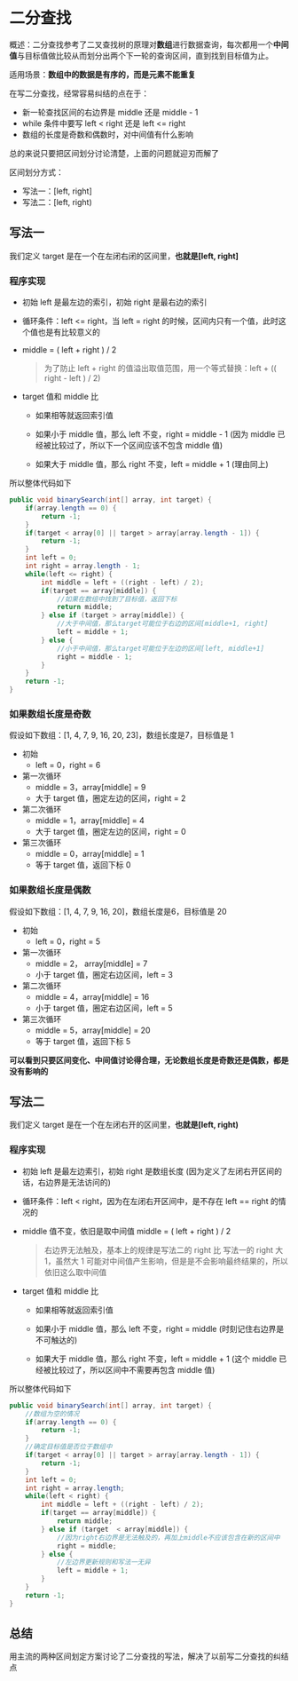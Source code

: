 # 二分查找

概述：二分查找参考了二叉查找树的原理对**数组**进行数据查询，每次都用一个**中间值**与目标值做比较从而划分出两个下一轮的查询区间，直到找到目标值为止。



适用场景：**数组中的数据是有序的，而是元素不能重复**



在写二分查找，经常容易纠结的点在于：

- 新一轮查找区间的右边界是 middle 还是 middle - 1
- while 条件中要写 left < right 还是 left <= right
- 数组的长度是奇数和偶数时，对中间值有什么影响



总的来说只要把区间划分讨论清楚，上面的问题就迎刃而解了

区间划分方式：

- 写法一：[left, right]
- 写法二：[left, right)



## 写法一

我们定义 target 是在一个在左闭右闭的区间里，**也就是[left, right]** 



### 程序实现

- 初始 left 是最左边的索引，初始 right 是最右边的索引

  

- 循环条件：left <= right，当 left = right 的时候，区间内只有一个值，此时这个值也是有比较意义的

  

- middle = ( left + right ) / 2

  > 为了防止 left + right 的值溢出取值范围，用一个等式替换：left + (( right - left ) / 2)

  

- target 值和 middle 比

  - 如果相等就返回索引值

  - 如果小于 middle 值，那么 left 不变，right = middle - 1 (因为 middle 已经被比较过了，所以下一个区间应该不包含 middle 值)

  - 如果大于 middle 值，那么 right 不变，left = middle + 1 (理由同上)




所以整体代码如下

```java
public void binarySearch(int[] array, int target) {
    if(array.length == 0) {
        return -1;
    }
    if(target < array[0] || target > array[array.length - 1]) {
        return -1;
    }
    int left = 0;
    int right = array.length - 1;
    while(left <= right) {
        int middle = left + ((right - left) / 2);
        if(target == array[middle]) {
            //如果在数组中找到了目标值，返回下标
            return middle;
        } else if (target > array[middle]) {
            //大于中间值，那么target可能位于右边的区间[middle+1, right]
            left = middle + 1;
        } else {
            //小于中间值，那么target可能位于左边的区间[left, middle+1]
            right = middle - 1;
        }
    }
    return -1;
}
```



### 如果数组长度是奇数

假设如下数组：[1, 4, 7, 9, 16, 20, 23]，数组长度是7，目标值是 1

- 初始
  - left = 0，right = 6
- 第一次循环
  - middle = 3，array[middle] = 9
  - 大于 target 值，圈定左边的区间，right = 2
- 第二次循环
  - middle = 1，array[middle] = 4
  - 大于 target 值，圈定左边的区间，right = 0
- 第三次循环
  - middle = 0，array[middle] = 1
  - 等于 target 值，返回下标 0



### 如果数组长度是偶数

假设如下数组：[1, 4, 7, 9, 16, 20]，数组长度是6，目标值是 20

- 初始
  - left = 0，right = 5
- 第一次循环
  - middle = 2， array[middle] = 7
  - 小于 target 值，圈定右边区间，left = 3
- 第二次循环
  - middle = 4，array[middle] = 16
  - 小于 target 值，圈定右边区间，left = 5
- 第三次循环
  - middle = 5，array[middle] = 20
  - 等于 target 值，返回下标 5



**可以看到只要区间变化、中间值讨论得合理，无论数组长度是奇数还是偶数，都是没有影响的**



## 写法二

我们定义 target 是在一个在左闭右开的区间里，**也就是[left, right)** 



### 程序实现

- 初始 left 是最左边索引，初始 right 是数组长度 (因为定义了左闭右开区间的话，右边界是无法访问的)

  

- 循环条件：left < right，因为在左闭右开区间中，是不存在 left == right 的情况的

  

- middle 值不变，依旧是取中间值 middle = ( left + right ) / 2

  > 右边界无法触及，基本上的规律是写法二的 right 比 写法一的 right 大 1，虽然大 1 可能对中间值产生影响，但是是不会影响最终结果的，所以依旧这么取中间值

  

- target 值和 middle 比

  - 如果相等就返回索引值

  - 如果小于 middle 值，那么 left 不变，right = middle (时刻记住右边界是不可触达的)

  - 如果大于 middle 值，那么 right 不变，left = middle + 1 (这个 middle 已经被比较过了，所以区间中不需要再包含 middle 值)



所以整体代码如下

```java
public void binarySearch(int[] array, int target) {
    //数组为空的情况
    if(array.length == 0) {
        return -1;
    }
    //确定目标值是否位于数组中
    if(target < array[0] || target > array[array.length - 1]) {
        return -1;
    }
    int left = 0;
    int right = array.length;
    while(left < right) {
        int middle = left + ((right - left) / 2);
        if(target == array[middle]) {
            return middle;
        } else if (target  < array[middle]) {
            //因为right右边界是无法触及的，再加上middle不应该包含在新的区间中
            right = middle;
        } else {
            //左边界更新规则和写法一无异
            left = middle + 1;
        }
    }
    return -1;
}
```



## 总结

用主流的两种区间划定方案讨论了二分查找的写法，解决了以前写二分查找的纠结点
